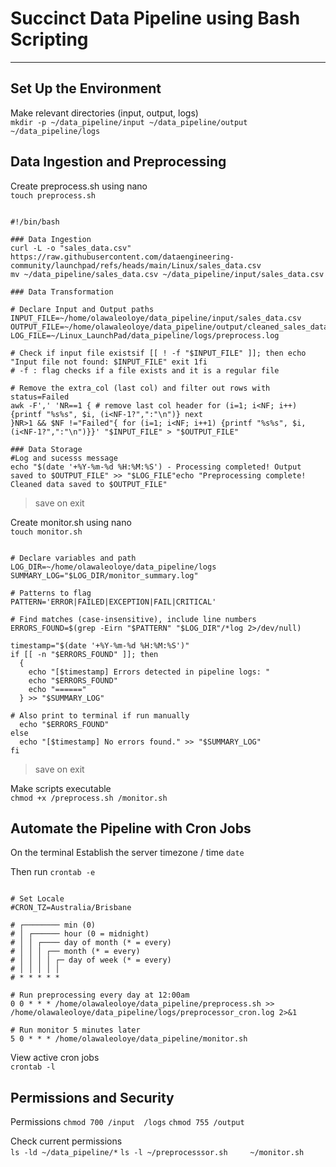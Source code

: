# Succinct Data Pipeline using Bash Scripting

---
## Set Up the Environment
Make relevant directories (input, output, logs) <br>
`mkdir -p ~/data_pipeline/input ~/data_pipeline/output ~/data_pipeline/logs`

## Data Ingestion and Preprocessing
Create preprocess.sh using nano <br>
`touch preprocess.sh`

```

#!/bin/bash

### Data Ingestion
curl -L -o "sales_data.csv" https://raw.githubusercontent.com/dataengineering-community/launchpad/refs/heads/main/Linux/sales_data.csv
mv ~/data_pipeline/sales_data.csv ~/data_pipeline/input/sales_data.csv

### Data Transformation

# Declare Input and Output paths
INPUT_FILE=~/home/olawaleoloye/data_pipeline/input/sales_data.csv
OUTPUT_FILE=~/home/olawaleoloye/data_pipeline/output/cleaned_sales_data.csv
LOG_FILE=~/Linux_LaunchPad/data_pipeline/logs/preprocess.log

# Check if input file existsif [[ ! -f "$INPUT_FILE" ]]; then echo "Input file not found: $INPUT_FILE" exit 1fi
# -f : flag checks if a file exists and it is a regular file

# Remove the extra_col (last col) and filter out rows with status=Failed
awk -F',' 'NR==1 { # remove last col header for (i=1; i<NF; i++) {printf "%s%s", $i, (i<NF-1?",":"\n")} next
}NR>1 && $NF !="Failed"{ for (i=1; i<NF; i++1) {printf "%s%s", $i, (i<NF-1?",":"\n")}}' "$INPUT_FILE" > "$OUTPUT_FILE"

### Data Storage
#Log and sucesss message
echo "$(date '+%Y-%m-%d %H:%M:%S') - Processing completed! Output saved to $OUTPUT_FILE" >> "$LOG_FILE"echo "Preprocessing complete! Cleaned data saved to $OUTPUT_FILE"
```
> save on exit


Create monitor.sh using nano <br>
`touch monitor.sh`

```

# Declare variables and path
LOG_DIR=~/home/olawaleoloye/data_pipeline/logs
SUMMARY_LOG="$LOG_DIR/monitor_summary.log"

# Patterns to flag
PATTERN='ERROR|FAILED|EXCEPTION|FAIL|CRITICAL'

# Find matches (case-insensitive), include line numbers
ERRORS_FOUND=$(grep -Eirn "$PATTERN" "$LOG_DIR"/*log 2>/dev/null)

timestamp="$(date '+%Y-%m-%d %H:%M:%S')"
if [[ -n "$ERRORS_FOUND" ]]; then 
  {
    echo "[$timestamp] Errors detected in pipeline logs: "
    echo "$ERRORS_FOUND"
    echo "======"
  } >> "$SUMMARY_LOG"

# Also print to terminal if run manually
  echo "$ERRORS_FOUND"
else 
  echo "[$timestamp] No errors found." >> "$SUMMARY_LOG"
fi

```
> save on exit

Make scripts executable <br>
`chmod +x /preprocess.sh /monitor.sh`

## Automate the Pipeline with Cron Jobs
On the terminal
Establish the server timezone / time 
`date`

Then  run `crontab -e`

```

# Set Locale
#CRON_TZ=Australia/Brisbane

# ┌──────── min (0)
# │ ┌────── hour (0 = midnight)
# │ │ ┌──── day of month (* = every)
# │ │ │ ┌── month (* = every)
# │ │ │ │ ┌─ day of week (* = every)
# │ │ │ │ │
# * * * * *

# Run preprocessing every day at 12:00am
0 0 * * * /home/olawaleoloye/data_pipeline/preprocess.sh >> /home/olawaleoloye/data_pipeline/logs/preprocessor_cron.log 2>&1

# Run monitor 5 minutes later
5 0 * * * /home/olawaleoloye/data_pipeline/monitor.sh

```

View active cron jobs <br>
`crontab -l`

## Permissions and Security
Permissions 
`chmod 700 /input  /logs`
`chmod 755 /output`

Check current permissions <br>
`ls -ld ~/data_pipeline/*`
`ls -l ~/preprocesssor.sh     ~/monitor.sh`










